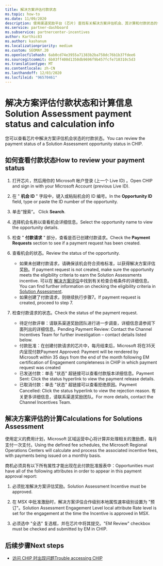 ```yaml
---
title: 解决方案评估付款状态
ms.topic: how-to
ms.date: 11/09/2020
description: 使用渠道奖励平台 (芯片) 查找有关解决方案评估机会、其计算和付款状态的信息。
ms.service: partner-dashboard
ms.subservice: partnercenter-incentives
author: Karthic83
ms.author: kashanum
ms.localizationpriority: medium
ms.custom: SEOMAY.20
ms.openlocfilehash: 6ab0cd74e3955a71383b2ba758dc76b1b37fdee6
ms.sourcegitcommit: 6b03ff400d1350db9696f9b457fcfe710310c5d3
ms.translationtype: MT
ms.contentlocale: zh-CN
ms.lasthandoff: 12/03/2020
ms.locfileid: "96570461"
---
```

# <a name="solution-assessment-payment-status-and-calculation-info"></a><span data-ttu-id="106a9-103">解决方案评估付款状态和计算信息</span><span class="sxs-lookup"><span data-stu-id="106a9-103">Solution Assessment payment status and calculation info</span></span>

<span data-ttu-id="106a9-104">您可以查看芯片中解决方案评估机会状态的付款状态。</span><span class="sxs-lookup"><span data-stu-id="106a9-104">You can review the payment status of a Solution Assessment opportunity status in CHIP.</span></span>

## <a name="how-to-review-your-payment-status"></a><span data-ttu-id="106a9-105">如何查看付款状态</span><span class="sxs-lookup"><span data-stu-id="106a9-105">How to review your payment status</span></span>

1. <span data-ttu-id="106a9-106">打开芯片，然后用你的 Microsoft 帐户登录 (上一个 Live ID) 。</span><span class="sxs-lookup"><span data-stu-id="106a9-106">Open CHIP and sign in with your Microsoft Account (previous Live ID).</span></span>
2. <span data-ttu-id="106a9-107">在 " **机会 ID** " 字段中，键入或粘贴机会的 ID 编号。</span><span class="sxs-lookup"><span data-stu-id="106a9-107">In the **Opportunity ID** field, type or paste the ID number of the opportunity.</span></span>
3. <span data-ttu-id="106a9-108">单击“搜索”。 </span><span class="sxs-lookup"><span data-stu-id="106a9-108">Click **Search**.</span></span>
4. <span data-ttu-id="106a9-109">选择机会名称以查看机会详细信息。</span><span class="sxs-lookup"><span data-stu-id="106a9-109">Select the opportunity name to view the opportunity details.</span></span>
5. <span data-ttu-id="106a9-110">检查 " **付款请求** " 部分，查看是否已创建付款请求。</span><span class="sxs-lookup"><span data-stu-id="106a9-110">Check the **Payment Requests** section to see if a payment request has been created.</span></span>
6. <span data-ttu-id="106a9-111">查看机会的状态。</span><span class="sxs-lookup"><span data-stu-id="106a9-111">Review the status of the opportunity.</span></span>

    - <span data-ttu-id="106a9-112">如果未创建付款请求，请确保该机会符合资格标准，以获得解决方案评估奖励。</span><span class="sxs-lookup"><span data-stu-id="106a9-112">If payment request is not created, make sure the opportunity meets the eligibility criteria to earn the Solution Assessments incentive.</span></span> <span data-ttu-id="106a9-113">可以在 [解决方案评估](chip-solution-assessment.md)中找到有关检查合格条件的详细信息。</span><span class="sxs-lookup"><span data-stu-id="106a9-113">You can find further information on checking the eligibility criteria in [Solution Assessment](chip-solution-assessment.md).</span></span>
    - <span data-ttu-id="106a9-114">如果创建了付款请求，则继续执行步骤7。</span><span class="sxs-lookup"><span data-stu-id="106a9-114">If payment request is created, proceed to step 7.</span></span>
7. <span data-ttu-id="106a9-115">检查付款请求的状态。</span><span class="sxs-lookup"><span data-stu-id="106a9-115">Check the status of the payment request.</span></span>

    - <span data-ttu-id="106a9-116">待定付款评审：请联系渠道奖励团队进行进一步调查，详细信息请参阅下面列出的详细信息。</span><span class="sxs-lookup"><span data-stu-id="106a9-116">Pending Payment Review: Contact the Channel Incentives Team for further investigation – contact details listed below.</span></span>
    - <span data-ttu-id="106a9-117">付款批准：在创建付款请求的芯片中，每月结束后，Microsoft 将在35天内呈现付款</span><span class="sxs-lookup"><span data-stu-id="106a9-117">Payment Approved: Payment will be rendered by Microsoft within 35 days from the end of the month following EM certification of Engagement completeness in CHIP in which payment request was created</span></span>
    -  <span data-ttu-id="106a9-118">已发送付款：单击 "状态" 超链接可以查看付款版本详细信息。</span><span class="sxs-lookup"><span data-stu-id="106a9-118">Payment Sent: Click the status hyperlink to view the payment release details.</span></span>
    - <span data-ttu-id="106a9-119">已取消付款：单击 "状态" 超链接可以查看拒绝原因。</span><span class="sxs-lookup"><span data-stu-id="106a9-119">Payment Cancelled: Click the status hyperlink to view the rejection reason.</span></span> <span data-ttu-id="106a9-120">有关更多详细信息，请联系渠道奖励团队。</span><span class="sxs-lookup"><span data-stu-id="106a9-120">For more details, contact the Channel Incentives Team.</span></span>

## <a name="calculations-for-solutions-assessment"></a><span data-ttu-id="106a9-121">解决方案评估的计算</span><span class="sxs-lookup"><span data-stu-id="106a9-121">Calculations for Solutions Assessment</span></span>

<span data-ttu-id="106a9-122">使用定义的费用计划，Microsoft 区域运营中心将计算并处理相关的激励费，每月支付一次支付。</span><span class="sxs-lookup"><span data-stu-id="106a9-122">Using the defined fee schedules, the Microsoft Regional Operations Centers will calculate and process the associated incentive fees, with payments being issued on a monthly basis.</span></span>

<span data-ttu-id="106a9-123">商机必须具有以下所有属性才能出现在此付款批准报表中：</span><span class="sxs-lookup"><span data-stu-id="106a9-123">Opportunities must have all of the following attributes in order to appear in this payment approval report:</span></span>

1. <span data-ttu-id="106a9-124">必须批准解决方案评估奖励。</span><span class="sxs-lookup"><span data-stu-id="106a9-124">Solution Assessment Incentive must be approved.</span></span>

1. <span data-ttu-id="106a9-125">在 MSX 中批准激励时，解决方案评估合作级别本地属性速率级别设置为 "预订"。</span><span class="sxs-lookup"><span data-stu-id="106a9-125">Solution Assessment Engagement Level local attribute Rate level is set for the engagement at the time the Incentive is approved in MSX.</span></span>
 
1. <span data-ttu-id="106a9-126">必须选中 "全选" 复选框，并在芯片中将其提交。</span><span class="sxs-lookup"><span data-stu-id="106a9-126">"EM Review" checkbox must be checked and submitted by EM in CHIP.</span></span>

## <a name="next-steps"></a><span data-ttu-id="106a9-127">后续步骤</span><span class="sxs-lookup"><span data-stu-id="106a9-127">Next steps</span></span>

- [<span data-ttu-id="106a9-128">访问 CHIP 时出现问题</span><span class="sxs-lookup"><span data-stu-id="106a9-128">Trouble accessing CHIP</span></span>](chip-access-trouble.md) 
